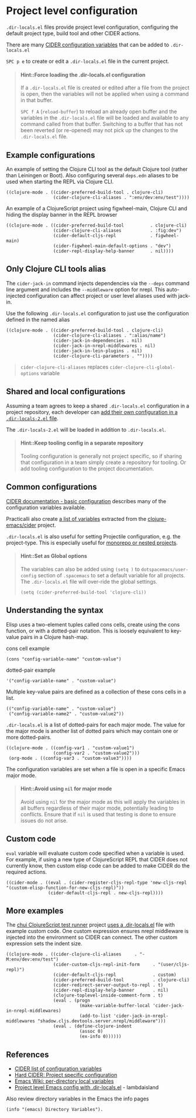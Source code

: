 # Project level configuration
`.dir-locals.el` files provide project level configuration, configuring the default project type, build tool and other CIDER actions.

There are many [CIDER configuration variables](/reference/cider/configuration-variables.md) that can be added to `.dir-locals.el`

`SPC p e` to create or edit a `.dir-locals.el` file in the current project.

> #### Hint::Force loading the .dir-locals.el configuration
> If a `.dir-locals.el` file is created or edited after a file from the project is open, then the variables will not be applied when using a command in that buffer.
>
> `SPC f A` (`reload-buffer`) to reload an already open buffer and the variables in the `.dir-locals.el` file will be loaded and available to any command called from that buffer.  Switching to a buffer that has not been reverted (or re-opened) may not pick up the changes to the `.dir-locals.el` file.



## Example configurations
An example of setting the Clojure CLI tool as the default Clojure tool (rather than Leiningen or Boot). Also configuring several `deps.edn` aliases to be used when starting the REPL via Clojure CLI.

```elisp
((clojure-mode . ((cider-preferred-build-tool . clojure-cli)
                  (cider-clojure-cli-aliases . ":env/dev:env/test"))))
```

An example of a ClojureScript project using figwheel-main, Clojure CLI and hiding the display banner in the REPL browser
```elisp
((clojure-mode . ((cider-preferred-build-tool          . clojure-cli)
                  (cider-clojure-cli-aliases           . :fig:dev")
                  (cider-default-cljs-repl             . figwheel-main)
                  (cider-figwheel-main-default-options . "dev")
                  (cider-repl-display-help-banner      . nil))))
```

## Only Clojure CLI tools alias
The `cider-jack-in` command injects dependencies via the `--deps` command line argument and includes the `--middleware` option for nrepl.  This auto-injected configuration can affect project or user level aliases used with jack-in.

Use the following `.dir-locals.el` configuration to just use the configuration defined in the named alias

```elisp
((clojure-mode . ((cider-preferred-build-tool . clojure-cli)
                  (cider-clojure-cli-aliases . ":alias/name")
                  (cider-jack-in-dependencies . nil)
                  (cider-jack-in-nrepl-middlewares . nil)
                  (cider-jack-in-lein-plugins . nil)
                  (cider-clojure-cli-parameters . ""))))
```

> `cider-clojure-cli-aliases` replaces `cider-clojure-cli-global-options` variable


## Shared and local configurations
Assuming a team agrees to keep a shared `.dir-locals.el` configuration in a project repository, each developer can [add their own configuration in a `.dir-locals-2.el` file](https://www.gnu.org/software/emacs/manual/html_node/emacs/Directory-Variables.html).

The `.dir-locals-2.el` will be loaded in addition to `.dir-locals.el`.

> #### Hint::Keep tooling config in a separate repository
> Tooling configuration is generally not project specific, so if sharing that configuration in a team simply create a repository for tooling.
> Or add tooling configuration to the project documentation.


## Common configurations
[CIDER documentation - basic configuration](https://docs.cider.mx/cider/) describes many of the configuration variables available.

Practicalli also create [a list of variables](/reference/cider/configuration-variables.md) extracted from the [clojure-emacs/cider](/reference/cider/configuration-variables.md) project.

`.dir-locals.el` is also useful for setting Projectile configuration, e.g. the project-type.  This is especially useful for [monorepo or nested projects](monorepo-nested-projects.md).

> #### Hint::Set as Global options
> The variables can also be added using `(setq )` to `dotspacemacs/user-config` section of `.spacemacs` to set a default variable for all projects.  The `.dir-locals.el` file will over-ride the global settings.
>
> `(setq (cider-preferred-build-tool 'clojure-cli))`


## Understanding the syntax
Elisp uses a two-element tuples called cons cells, create using the cons function, or with a dotted-pair notation.  This is loosely equivalent to key-value pairs in a Clojure hash-map.

cons cell example
```elisp
(cons "config-variable-name" "custom-value")
```

dotted-pair example
```elisp
'("config-variable-name" . "custom-value")
```

Multiple key-value pairs are defined as a collection of these cons cells in a list.

```elisp
(("config-variable-name" . "custom-value")
 ("config-variable-name2" . "custom-value2"))
```

`.dir-locals.el` is a list of dotted-pairs for each major mode.  The value for the major mode is another list of dotted pairs which may contain one or more dotted-pairs.

```elisp
((clojure-mode . ((config-var1 . "custom-value1")
                  (config-var2 . "custom-value2")))
 (org-mode . ((config-var3 . "custom-value3"))))
```

The configuration variables are set when a file is open in a specific Emacs major mode.

> #### Hint::Avoid using `nil` for major mode
> Avoid  using `nil` for the major mode as this will apply the variables in all buffers regardless of their major mode, potentially leading to conflicts.  Ensure that if `nil` is used that testing is done to ensure issues do not arise.


## Custom code
`eval` variable will evaluate custom code specified when a variable is used. For example, if using a new type of ClojureScript REPL that CIDER does not currently know, then custom elisp code can be added to make CIDER do the required actions.

```elisp
((cider-mode . ((eval . (cider-register-cljs-repl-type 'new-cljs-repl "(custom-elisp-function-for-new-cljs-repl)"))
                (cider-default-cljs-repl . new-cljs-repl))))
```


## More examples
The [chui ClojureScript test runner](https://github.com/lambdaisland/chui/blob/master/.dir-locals.el) project [uses a .dir-locals.el](https://github.com/lambdaisland/chui/blob/master/.dir-locals.el) file with example custom code.  One custom expression ensures nrepl middleware is injected into the environment so CIDER can connect.  The other custom expression sets the indent size.

```elisp
((clojure-mode . ((cider-clojure-cli-aliases     . "-M:env/dev:env/test")
                  (cider-custom-cljs-repl-init-form     . "(user/cljs-repl)")
                  (cider-default-cljs-repl              . custom)
                  (cider-preferred-build-tool           . clojure-cli)
                  (cider-redirect-server-output-to-repl . t)
                  (cider-repl-display-help-banner       . nil)
                  (clojure-toplevel-inside-comment-form . t)
                  (eval . (progn
                            (make-variable-buffer-local 'cider-jack-in-nrepl-middlewares)
                            (add-to-list 'cider-jack-in-nrepl-middlewares "shadow.cljs.devtools.server.nrepl/middleware")))
                  (eval . (define-clojure-indent
                            (assoc 0)
                            (ex-info 0))))))
```

## References
* [CIDER list of configuration variables](/reference/cider/configuration-variables.md)
* [Hard CIDER: Project specific configuration](https://metaredux.com/posts/2019/10/05/hard-cider-project-specific-configuration.html)
* [Emacs Wiki: per-directory local variables](https://www.gnu.org/software/emacs/manual/html_node/emacs/Directory-Variables.html)
* [Project level Emacs config with .dir-locals.el](https://lambdaisland.com/blog/2019-12-21-advent-of-parens-21-project-config-dir-locals) - lambdaisland

Also review directory variables in the Emacs the info pages

```elisp
(info "(emacs) Directory Variables").
```
